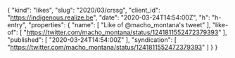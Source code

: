 {
  "kind": "likes",
  "slug": "2020/03/crssg",
  "client_id": "https://indigenous.realize.be",
  "date": "2020-03-24T14:54:00Z",
  "h": "h-entry",
  "properties": {
    "name": [
      "Like of @macho_montana's tweet"
    ],
    "like-of": [
      "https://twitter.com/macho_montana/status/1241811552472379393"
    ],
    "published": [
      "2020-03-24T14:54:00Z"
    ],
    "syndication": [
      "https://twitter.com/macho_montana/status/1241811552472379393"
    ]
  }
}

